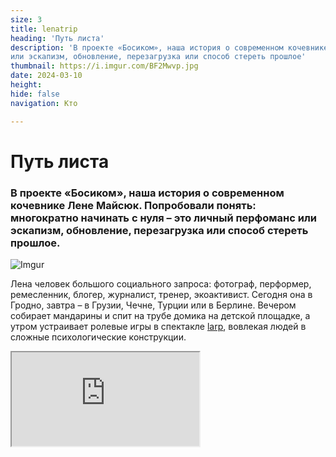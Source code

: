 ```yaml
---
size: 3
title: lenatrip
heading: 'Путь листа'
description: 'В проекте «Босиком», наша история о современном кочевнике Лене Майсюк. Попробовали понять: многократно начинать с нуля – это личный перфоманс
или эскапизм, обновление, перезагрузка или способ стереть прошлое'
thumbnail: https://i.imgur.com/BF2Mwvp.jpg
date: 2024-03-10
height: 
hide: false
navigation: Кто

---
```

# **Путь листа**

### В проекте «Босиком», наша история о современном кочевнике Лене Майсюк. Попробовали понять: многократно начинать с нуля – это личный перфоманс или эскапизм, обновление, перезагрузка или способ стереть прошлое.

![Imgur](https://i.imgur.com/PboQR3p.jpg)

Лена человек большого социального запроса: фотограф, перформер, ремесленник, блогер, журналист, тренер, экоактивист. Сегодня она в Гродно, завтра – в Грузии, Чечне, Турции или в Берлине. Вечером собирает мандарины и спит на трубе домика на детской площадке,
а утром устраивает ролевые игры в спектакле [larp](https://larpadventureprogram.com/history-of-lap/what-is-larp-1/), вовлекая людей в сложные психологические конструкции.

<div><iframe class="youtube" src="https://www.youtube.com/embed/4SWD6B9JcqQ"></div>

**«Дорога для меня – не сопротивление, ты просто соответствуешь себе»**

Большую часть жизни Лена проводит в дороге. Совсем скоро она сложит в небольшой рюкзак минимум одежды, ноутбук, фотоаппарат, и на несколько месяцев домом ей станет москитная сетка, а кроватью туристический коврик. Она оставит двушку в панельном спальнике в Гродно, с зелёным клочком газона вместо парковки, который отстояла лично. Лена точно не знает, куда заведет её очередное приключение, и не считает страны и города, где была. 

![Imgur](https://i.imgur.com/HzkZzC3.jpg)

![Imgur](https://i.imgur.com/UhLldPa.jpg)

Особенность её путешествий: минимум расходов. Чаще всего она передвигается автостопом. [Ночевать](https://www.instagram.com/p/CfHjdRJr4vb/?img_index=5) можно на площадке лифта или у парнеров по коучсерфингу. Бесплатные продукты – повсюду: хурма прямо с дерева на улице в Батуми на завтрак или виноград с лозы на ужин. Ведь Лена сыроед, газовая плита в ее квартире навсегда закрыта крышкой и служит тумбочкой.

В дороге люди становятся попутчиками, отношения – откровениями. Страны дарят рассветы, встречи выстраивают мозаику личностного роста.

«_Мой опыт проживания пути – он не лабораторный. Я спокойно делюсь, через что прошла,– говорит Лена. – В тяжелые моменты, когда нет никого рядом, когда люди уходят из ближнего круга, приходится справляться одной, помогает внутренний стержень – быть собой. Я исследую это состояние. Меня также интересует тема баланса, физического и ментального. Все люди полезны, даже те, кто годами сидят на одной и той же кассе в супермаркете. Однако, когда со мной хотят держать константу, я просто исчезаю. Когда человек недвижим, не вижу смысла продолжать что-то. В путешествии моя память обнуляется, дорога помогает растворить информацию, и не нужно цепляться за «хвосты». Пространство остается насыщенным, инфомусор ликвидируется_».

![Imgur](https://i.imgur.com/BF2Mwvp.jpg)

![Imgur](https://i.imgur.com/ivynvxz.jpg)

Квартира в Гродно заполнена проекциями увлечений. Ракушки со всех сторон света, шахматы, учебник немецкого, сапборд и велосипед. 

«_Заканчивается виза, беру сапборд и езжу по озерам. На время доска становится домом, есть сидение и все необходимое - как всегда в рюкзачке_». 
Шкафчики на кухне забиты травами, растительными сборами. Зеленые смеси Лена тоже превратила в искусство. Можно посушить, смолоть и добавить в еду зерна авокадо или ферментировать крапиву. Или питаться только [одуванчиком](https://www.instagram.com/p/B_pMpKvHyJI/) и радоваться: «_У него все части полезные и цветы, стебли, корни». Каждый камень, шишка – это новая история, информация, опыт_.»

<div class="gallery2">
<!-- Смените gallery2 на gallery3 или gallery4, цифра определяет количество картинок в одном ряду -->
<img src="https://i.imgur.com/4UhBWfY.jpg" title="source: imgur.com" />
<img src="https://i.imgur.com/BO9TKAD.jpg" title="source: imgur.com" />
<img src="https://i.imgur.com/qjs8jBy.jpg" title="source: imgur.com" />
<img src="https://i.imgur.com/Fvmjh0w.jpg" title="source: imgur.com" /> 
</div>

«_Мой род – обычная советская семья: стенка, хрусталь, ковер, книжки по талонам. Я же всегда жила без накопления вещей, мне это было не нужно. На первой съемной квартире из мебели стоял стол, сделанный из трех плинтусов, столешница на шинах, которые я в тот момент продавала. И фотостудия. Это здорово – когда ты можешь все свои вещи загрузить в одну машину_».

![Imgur](https://i.imgur.com/8Rcini8.jpg)

![Imgur](https://i.imgur.com/XCSf6tl.jpg)

Как [фотограф](https://www.instagram.com/p/CRMo6qurnR2/) Лена Майсюк фиксирует [моменты путешествий](https://www.youtube.com/@lenamaisiuk). Её работы насыщены цветом и практически без людей. Утонувшие во времени: раннее утро, старая телега, туман и озеро в Чечне.  Цветочная долина в Дюссельдорфе. Заросшая тропинка к дому хоббита в Нюрнберге. Пластика гор в Касселе. Отдельное увлечение – [макросъемка](https://www.instagram.com/p/3GMZizibLS/). Можно не брать палатку и обойтись москитной сеткой, но [макрообъектив](https://www.instagram.com/p/Bg1wTfUhiTH/) будет в рюкзаке обязательно.

«_Принцип активизма – давать только тем, кому нужно. Стала отбрасывать тех, кто занимается проектным потребительством. Или кто жалуется. Как экоактивист, я вообще эгоистка. Мое правило – делать то, что можешь, то, что может изменить твою жизнь. Мне достаточно, чтобы вместо парковки под окнами именно моей квартиры был газон. И я добиваюсь этого, вот смотрите, газон под окнами. Хорошо не только мне, но мне хорошо, и это главный движ_.  

_Что-то одна делаю, что-то с друзьями. Вот с Вероникой Гейдель площадку для выгула собак в Гродно сделали. Иногда мне говорят, мол, ты же активистка, преобразуй окружающую среду в Гродно. Но это не моя личная боль. Когда станет – сделаю все возможное. Лужа на Девятовке – не моя боль, нужны усилия других. Зато я могу воодушевить и вдохновить_».

![Imgur](https://i.imgur.com/NjOMmt9.jpg)

![Imgur](https://i.imgur.com/apvmTdH.jpg)


**«Люди приезжают, привозят то, что ты хочешь»**

Часто в путешествии Лена живет у партнеров по коучсерфингу, и также отдает для гостей свою двухкомнатную панельку: «_В ковид сюда много людей приезжало. Те, кто дома не мог сидеть, они меня и спасали. Люди приезжают и привозят то, что ты хочешь. Мы же изнутри чувствуем, что нам нужно. Странно, сейчас мне помогает немецкий язык. Я его учу самостоятельно. В путешествиях на нем общаются, захотелось и мне говорить_.

«_Каждый встречается с ситуацией, когда говорят: тебе тут не место. В детстве меня не взяли в школьный хор, а через 20 лет я стояла в Женеве и пела на празднике Зелёного креста в хоре. Я не подконтрольная и этим неудобная. Но как есть, родные смирились, это хорошо_».

![Imgur](https://i.imgur.com/4tH0yzD.jpg)

![Imgur](https://i.imgur.com/rqXJeNw.jpg)

«_Даже если я решила побыть дома, нет визы и вообще-то зима, всегда появляются какие-то новые возможности. Осенью в Гродно вижу объявление: ищем человека, который бы поехал [дольмены](https://www.instagram.com/p/CxpOrlZu4c6/?img_index=1) изучать в Туапсе. Для этого виза не нужна. Нужно помогать ученым, систематизировать накопленные данные. Поехала - так мы познакомились с внуком Виталия Бианки. 26 лет собирает информацию по дольменам, но как гуманитарий не может понять данные, последовательности, логику и закономерности, системно вбить в цифру, поэтому был нужен помощник. Я поняла, дольмены – это музыкальные ниши, а не захоронения. Это потом туда кто-то кости сложил, а изначально они предназначались для другого_».

«_Как появляются маршруты? Я их не планирую. После Туапсе поехала в Геленджик к подруге с детьми посидеть. Потом в Краснодар, посмотреть встречу с журналистской [Светланой Меншиковой](https://www.instagram.com/p/Cy-lWsPIoqU/?img_index=1). Я у нее на балкончике дней 10 прожила. Помогала запустить ютуб-канал, наши интересы сошлись, а когда разошлись, мы расстались. Друзья пишут: в Батуми классно, вот я возле Батуми – встретились, собрались и поехали в Турцию_.

_В моем образе жизни мне такие же люди попадаются, им тесно, при этом я не стремлюсь куда-то удрать. Это же классно – найти всех этих людей, даже если больше не будешь общаться, эти встречи, моменты останутся навсегда с тобой_».

![Imgur](https://i.imgur.com/41JHJXp.jpg) 

*LARP — это Live Action Role-Playing, ролевая игра живого действия. Это вид ролевой игры, где участники существуют в некоем сюжете, отыгрывают своих героев, следуют их мотивации и личным желаниям. Это очень похоже на театральное действие, но без заготовленного сценария.

Больше о Лене Майсюк узнаете [здесь](https://www.instagram.com/lenamaisiuk/)

Автор видео, фото: [Катерина Гордеева](https://www.instagram.com/katti.gordeeva/)

Автор текста: Инна Максимчик, [mamgrodno](https://t.me/mamgrodno)

Проект "Босиком". Часть 1. Виктория Бальцер: [Чтобы не оказаться в пустоте](https://www.mamgrodno.com/projects/Viktoriabalcer.html)

Проект "Босиком". Часть 2. Ника Гончар: [Скелет обязательно станцует](https://www.mamgrodno.com/projects/nikagonchar.html)



















  





